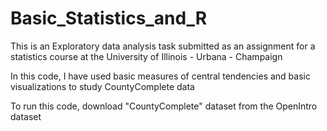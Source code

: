 # Basic_Statistics_and_R
This is an Exploratory data analysis task submitted as an assignment for a 
statistics course at the University of Illinois - Urbana - Champaign

In this code, I have used basic measures of central tendencies and basic visualizations to study CountyComplete data

To run this code, download "CountyComplete" dataset from the OpenIntro dataset
